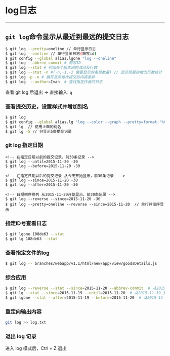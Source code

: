 # log日志
---
## `git log`命令显示从最近到最远的提交日志
```bash
$ git log --pretty=oneline // 单行显示日志
$ git log --oneline // 单行显示日志(简写id)
$ git config --global alias.lgone "log --oneline"
$ git log --abbrev-commit # 简写ID
$ git log --stat # 列出各个版本间的改动及行数
$ git log --stat -n #(-n,-1,-2 需要显示的条目数量) // 显示简要的增改行数统计
$ git log -p -n # 展开显示每次提交的内容差异
$ git log  --author=Ivan  # 查找指定作者的日志

```
查看 git log 后退出 -> 直接输入: `q`

### 查看提交历史，设置样式并增加别名
```bash
$ git log
$ git config --global alias.lg "log --color --graph --pretty=format:'%Cred%h%Creset -%C(yellow)%d%Creset %s %Cgreen(%cr) %C(bold blue)<%an>%Creset' --abbrev-commit --stat"   // 定义历史记录格式的别名, 以后只需 git lg 即可
$ git lg  // 使用上面的别名
$ git lg -5 // 只显示5条提交记录
```

### git log 指定日期
```git
<!-- 在指定日期以前的提交记录，前30条记录 -->
$ git log --until=2015-11-20 -30  
$ git log --before=2015-11-20 -30  
```
```git
<!-- 在指定日期以后的提交记录 从今天开始显示，前30条记录  -->
$ git log --since=2015-11-20 -30  
$ git log --after=2015-11-20 -30

<!-- 日期倒序排列 从2015-11-20开始显示，前30条记录 -->
$ git log --reverse --since=2015-11-20 -30
$ git log --pretty=oneline --reverse --since=2015-11-20  // 单行并倒序显示

```
### 指定ID号查看日志
```bash
$ git lgone 108de63 --stat
$ git lg 108de63 --stat
```
### 查看指定文件的log
```bash
$ git log -- branches/webapp/v1.1/html/new/app/view/goodsDetails.js
```
### 综合应用
```bash
$ git log --reverse --stat --since=2015-11-20 --abbrev-commit  # 从2015-11-19以后的所有记录倒序排列并缩写ID
$ git lg --stat --since=2015-11-19 --until=2015-11-20  # 从2015-11-19 到 2015-11-20的提交记录
$ git lgone --stat --after=2015-11-19 --before=2015-11-20  # 从2015-11-19 到 2015-11-20的提交记录 同上
```
### 重定向输出内容
```bash
git log >> log.txt
```

### 退出 log 记录

进入 log 模式后，Ctrl + Z 退出

